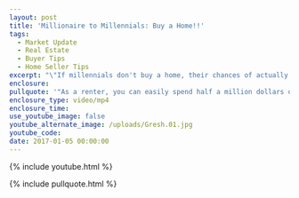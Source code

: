 ```yaml
---
layout: post
title: 'Millionaire to Millennials: Buy a Home!!'
tags:
  - Market Update
  - Real Estate
  - Buyer Tips
  - Home Seller Tips
excerpt: "\"If millennials don't buy a home, their chances of actually having any wealth in this country are little to none. The average homeowner to this day is 38 times wealthier than a renter.\""
enclosure:
pullquote: '"As a renter, you can easily spend half a million dollars or more on rent over the years ($1,500 a month for 30 years comes to $540,000), and in the end wind up just where you started — owning nothing. Or you can buy a house and spend the same amount paying down a mortgage, and in the end wind up owning your own home free and clear!"'
enclosure_type: video/mp4
enclosure_time:
use_youtube_image: false
youtube_alternate_image: /uploads/Gresh.01.jpg
youtube_code:
date: 2017-01-05 00:00:00
---
```



{% include youtube.html %}

{% include pullquote.html %}